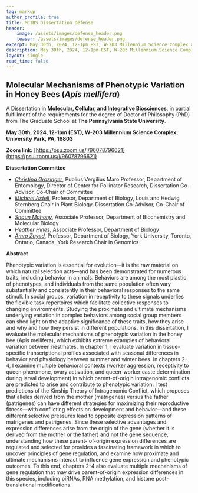 ```yaml
---
tag: markup
author_profile: true
title: MCIBS Dissertation Defense
header:
    image: /assets/images/defense_header.png
    teaser: /assets/images/defense_header.png
excerpt: May 30th, 2024, 12-1pm EST, W-203 Millennium Science Complex and virtual by Zoom
description: May 30th, 2024, 12-1pm EST, W-203 Millennium Science Complex and virtual by Zoom
layout: single
read_time: false
---
```


## Molecular Mechanisms of Phenotypic Variation in Honey Bees (*Apis mellifera*)

A Dissertation in [**Molecular, Cellular, and Integrative Biosciences**](https://www.huck.psu.edu/graduate-programs/molecular-cellular-and-integrative-biosciences), in partial fulfillment of the requirements for the degree of Doctor of Philosophy (PhD) from The Graduate School at **The Pennsylvania State University**.

**May 30th, 2024, 12-1pm (EST), W-203 Millennium Science Complex, University Park, PA, 16803**

**Zoom link:** [https://psu.zoom.us/j/96078796621](https://psu.zoom.us/j/96078796621)

**Dissertation Committee**

- [*Christina Grozinger*](https://www.grozingerlab.com/), Publius Vergilius Maro Professor, Department of Entomology, Director of Center for Pollinator Research, Dissertation Co-Advisor, Co-Chair of Committee
- [*Michael Axtell*](https://sites.psu.edu/axtell/), Professor, Department of Biology, Louis and Hedwig Sternberg Chair in Plant Biology, Dissertation Co-Advisor, Co-Chair of Committee
- [*Shaun Mahony*](https://mahonylab.org/), Associate Professor, Department of Biochemistry and Molecular Biology
- [*Heather Hines*](https://hineslab.org/), Associate Professor, Department of Biology
- [*Amro Zayed*](http://zayedlab.apps01.yorku.ca/wordpress/), Professor, Department of Biology, York University, Toronto, Ontario, Canada, York Research Chair in Genomics

**Abstract**

Phenotypic variation is essential for evolution—it is the raw material on which natural selection acts—and has been demonstrated for numerous traits, including behavior in animals. Behaviors are among the most plastic of phenotypes, and individuals from the same population often vary substantially and consistently in their behavioral responses to the same stimuli. In social groups, variation in receptivity to these signals underlies the flexible task repertoires which facilitate collective responses to changing environments. Studying the proximate and ultimate mechanisms underlying variation in complex behaviors among social group members can shed light on the adaptive significance of these traits, how they arise and why and how they persist in different populations. In this dissertation, I evaluate the molecular mechanisms of phenotypic variation in the honey bee (Apis mellifera), which exhibits extreme examples of behavioral variation between nestmates. In chapter 1, I evaluate variation in tissue-specific transcriptional profiles associated with seasonal differences in behavior and physiology between summer and winter bees. In chapters 2-4, I examine multiple behavioral contexts (worker aggression, receptivity to queen pheromone, ovary activation, and queen-worker caste determination during larval development) in which parent-of-origin intragenomic conflicts are predicted to arise and contribute to phenotypic variation. I test predictions of the Kinship Theory of Intragenomic Conflict, which proposes that alleles derived from the mother (matrigenes) versus the father (patrigenes) can have different strategies for maximizing their reproductive fitness—with conflicting effects on development and behavior—and these different selective pressures lead to opposite expression patterns of matrigenes and patrigenes. Since these selective advantages and expression differences arise from the origin of the gene (whether it is derived from the mother or the father) and not the gene sequence, understanding how these parent- of-origin expression differences are regulated and selected for provides a fascinating framework in which to uncover principles of gene regulation, and examine how proximate and ultimate mechanisms interact to influence gene expression and phenotypic outcomes. To this end, chapters 2-4 also evaluate multiple mechanisms of gene regulation that may drive parent-of-origin expression differences in this species, including piRNAs, RNA methylation, and histone post-translational modifications.